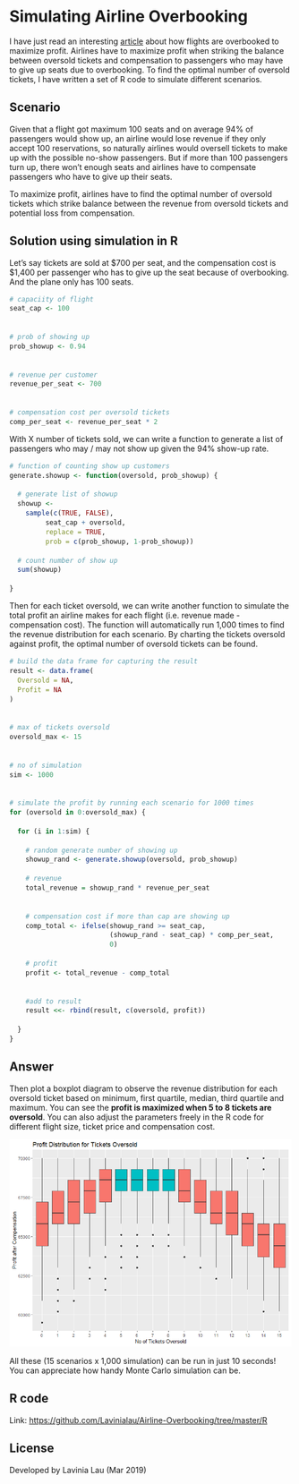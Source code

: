 Simulating Airline Overbooking
================

I have just read an interesting
[article](https://www.cbc.ca/news/business/airline-passengers-bumping-overbooking-united-1.4065603)
about how flights are overbooked to maximize profit. Airlines have to
maximize profit when striking the balance between oversold tickets and
compensation to passengers who may have to give up seats due to
overbooking. To find the optimal number of oversold tickets, I have
written a set of R code to simulate different scenarios.

## Scenario

Given that a flight got maximum 100 seats and on average 94% of
passengers would show up, an airline would lose revenue if they only
accept 100 reservations, so naturally airlines would oversell tickets to
make up with the possible no-show passengers. But if more than 100
passengers turn up, there won’t enough seats and airlines have to
compensate passengers who have to give up their seats.

To maximize profit, airlines have to find the optimal number of oversold
tickets which strike balance between the revenue from oversold tickets
and potential loss from compensation.

## Solution using simulation in R

Let’s say tickets are sold at $700 per seat, and the compensation cost
is $1,400 per passenger who has to give up the seat because of
overbooking. And the plane only has 100 seats.

``` r
# capaciity of flight
seat_cap <- 100


# prob of showing up
prob_showup <- 0.94


# revenue per customer
revenue_per_seat <- 700


# compensation cost per oversold tickets
comp_per_seat <- revenue_per_seat * 2
```

With X number of tickets sold, we can write a function to generate a
list of passengers who may / may not show up given the 94% show-up rate.

``` r
# function of counting show up customers
generate.showup <- function(oversold, prob_showup) {
  
  # generate list of showup
  showup <- 
    sample(c(TRUE, FALSE),
         seat_cap + oversold,
         replace = TRUE,
         prob = c(prob_showup, 1-prob_showup))
  
  # count number of show up
  sum(showup)
  
}
```

Then for each ticket oversold, we can write another function to simulate
the total profit an airline makes for each flight (i.e. revenue made -
compensation cost). The function will automatically run 1,000 times to
find the revenue distribution for each scenario. By charting the tickets
oversold against profit, the optimal number of oversold tickets can be
found.

``` r
# build the data frame for capturing the result
result <- data.frame(
  Oversold = NA,
  Profit = NA
)


# max of tickets oversold
oversold_max <- 15


# no of simulation
sim <- 1000
 
 
# simulate the profit by running each scenario for 1000 times
for (oversold in 0:oversold_max) {
  
  for (i in 1:sim) {
    
    # random generate number of showing up
    showup_rand <- generate.showup(oversold, prob_showup)
    
    # revenue
    total_revenue = showup_rand * revenue_per_seat
    
    
    # compensation cost if more than cap are showing up
    comp_total <- ifelse(showup_rand >= seat_cap,
                         (showup_rand - seat_cap) * comp_per_seat,
                         0)
    
    # profit
    profit <- total_revenue - comp_total
    
    
    #add to result
    result <<- rbind(result, c(oversold, profit))
    
  }
}
```

## Answer

Then plot a boxplot diagram to observe the revenue distribution for each
oversold ticket based on minimum, first quartile, median, third quartile
and maximum. You can see the <b>profit is maximized when 5 to 8 tickets
are oversold</b>. You can also adjust the parameters freely in the R
code for different flight size, ticket price and compensation cost.

![boxplot](image/Rplot.png)

All these (15 scenarios x 1,000 simulation) can be run in just 10
seconds\! You can appreciate how handy Monte Carlo simulation can be.

## R code

Link: <https://github.com/Lavinialau/Airline-Overbooking/tree/master/R>

## License

Developed by Lavinia Lau (Mar 2019)
